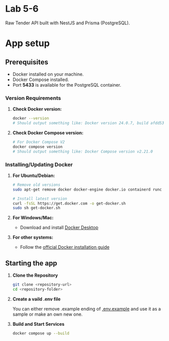 # Lab 5-6
Raw Tender API built with NestJS and Prisma (PostgreSQL).

# App setup


## Prerequisites

- Docker installed on your machine.
- Docker Compose installed.
- Port **5433** is available for the PostgreSQL container.

### Version Requirements

1. **Check Docker version:**

   ```sh
   docker --version
   # Should output something like: Docker version 24.0.7, build afdd53b
   ```

2. **Check Docker Compose version:**

   ```sh
   # For Docker Compose V2
   docker compose version
   # Should output something like: Docker Compose version v2.21.0
   ```

### Installing/Updating Docker

1. **For Ubuntu/Debian:**

   ```sh
   # Remove old versions
   sudo apt-get remove docker docker-engine docker.io containerd runc

   # Install latest version
   curl -fsSL https://get.docker.com -o get-docker.sh
   sudo sh get-docker.sh
   ```

2. **For Windows/Mac:**
   - Download and install [Docker Desktop](https://www.docker.com/products/docker-desktop/)

3. **For other systems:**
   - Follow the [official Docker installation guide](https://docs.docker.com/engine/install/)


## Starting the app

1. **Clone the Repository**

   ```sh
   git clone <repository-url>
   cd <repository-folder>
   ```

2. **Create a vaild .env file**

   You can either remove .example ending of [.env.example](.env.example) and use it as a sample or make an own new one.
   

2. **Build and Start Services**

   ```sh
   docker compose up --build
   ```

